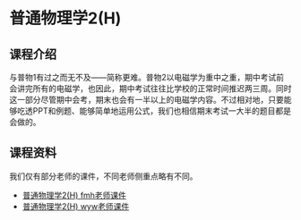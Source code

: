# 普通物理学2(H)
## 课程介绍
与普物1有过之而无不及——简称更难。普物2以电磁学为重中之重，期中考试前会讲完所有的电磁学，也因此，期中考试往往比学校的正常时间推迟两三周。同时这一部分尽管期中会考，期末也会有一半以上的电磁学内容。不过相对地，只要能够吃透PPT和例题、能够简单地运用公式，我们也相信期末考试一大半的题目都是会做的。

## 课程资料
我们仅有部分老师的课件，不同老师侧重点略有不同。

- [普通物理学2(H) fmh老师课件](https://github.com/ZJU-Mix/ourMIX.github.io/releases/download/general_phy/2.fmh.zip)
- [普通物理学2(H) wyw老师课件](https://github.com/ZJU-Mix/ourMIX.github.io/releases/download/general_phy/2.wyw.zip)
